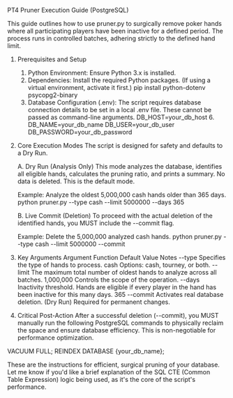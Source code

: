 PT4 Pruner Execution Guide (PostgreSQL)

This guide outlines how to use pruner.py to surgically remove poker hands where all participating players have been inactive for a defined period. The process runs in controlled batches, adhering strictly to the defined hand limit.

1. Prerequisites and Setup
    1.	Python Environment: Ensure Python 3.x is installed.
    2.	Dependencies: Install the required Python packages. (If using a virtual environment, activate it first.)
            pip install python-dotenv psycopg2-binary
    3.	Database Configuration (.env): The script requires database connection details to be set in a local .env file. These cannot be passed as command-line arguments.
            DB_HOST=your_db_host
            6.	DB_NAME=your_db_name
            DB_USER=your_db_user
            DB_PASSWORD=your_db_password

2. Core Execution Modes
The script is designed for safety and defaults to a Dry Run.

    A. Dry Run (Analysis Only)
    This mode analyzes the database, identifies all eligible hands, calculates the pruning ratio, and prints a summary. No data is deleted. This is the default mode.
    
    Example: Analyze the oldest 5,000,000 cash hands older than 365 days.
        python pruner.py --type cash --limit 5000000 --days 365

    B. Live Commit (Deletion)
    To proceed with the actual deletion of the identified hands, you MUST include the --commit flag.
    
    Example: Delete the 5,000,000 analyzed cash hands.
        python pruner.py --type cash --limit 5000000 --commit

3. Key Arguments
    Argument	Function	Default Value	Notes
    --type	Specifies the type of hands to process.	cash	Options: cash, tourney, or both.
    --limit	The maximum total number of oldest hands to analyze across all batches.	1,000,000	Controls the scope of the operation.
    --days	Inactivity threshold. Hands are eligible if every player in the hand has been inactive for this many days.	365	
    --commit	Activates real database deletion.	(Dry Run)	Required for permanent changes.

4. Critical Post-Action
After a successful deletion (--commit), you MUST manually run the following PostgreSQL commands to physically reclaim the space and ensure database efficiency. This is non-negotiable for performance optimization.

VACUUM FULL;
REINDEX DATABASE {your_db_name};

These are the instructions for efficient, surgical pruning of your database. Let me know if you'd like a brief explanation of the SQL CTE (Common Table Expression) logic being used, as it's the core of the script's performance.